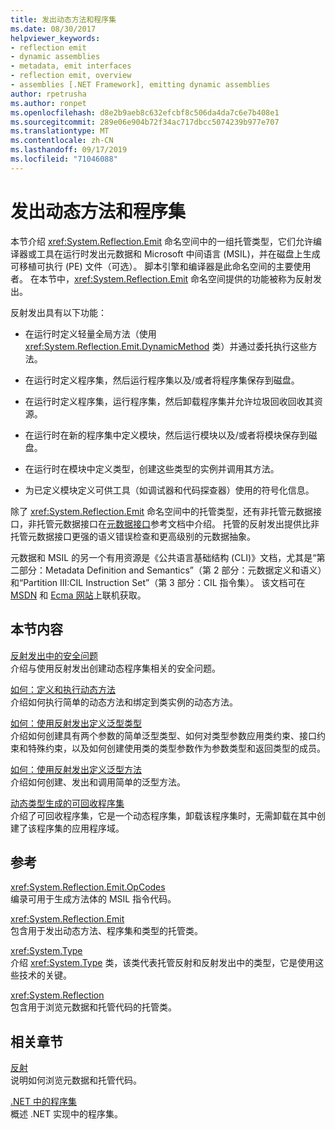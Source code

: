 ```yaml
---
title: 发出动态方法和程序集
ms.date: 08/30/2017
helpviewer_keywords:
- reflection emit
- dynamic assemblies
- metadata, emit interfaces
- reflection emit, overview
- assemblies [.NET Framework], emitting dynamic assemblies
author: rpetrusha
ms.author: ronpet
ms.openlocfilehash: d8e2b9aeb8c632efcbf8c506da4da7c6e7b408e1
ms.sourcegitcommit: 289e06e904b72f34ac717dbcc5074239b977e707
ms.translationtype: MT
ms.contentlocale: zh-CN
ms.lasthandoff: 09/17/2019
ms.locfileid: "71046088"
---
```

# <a name="emitting-dynamic-methods-and-assemblies"></a>发出动态方法和程序集

本节介绍 <xref:System.Reflection.Emit> 命名空间中的一组托管类型，它们允许编译器或工具在运行时发出元数据和 Microsoft 中间语言 (MSIL)，并在磁盘上生成可移植可执行 (PE) 文件（可选）。 脚本引擎和编译器是此命名空间的主要使用者。 在本节中，<xref:System.Reflection.Emit> 命名空间提供的功能被称为反射发出。  
  
反射发出具有以下功能：  
  
- 在运行时定义轻量全局方法（使用 <xref:System.Reflection.Emit.DynamicMethod> 类）并通过委托执行这些方法。  
  
- 在运行时定义程序集，然后运行程序集以及/或者将程序集保存到磁盘。  
  
- 在运行时定义程序集，运行程序集，然后卸载程序集并允许垃圾回收回收其资源。  
  
- 在运行时在新的程序集中定义模块，然后运行模块以及/或者将模块保存到磁盘。  
  
- 在运行时在模块中定义类型，创建这些类型的实例并调用其方法。  
  
- 为已定义模块定义可供工具（如调试器和代码探查器）使用的符号化信息。  
  
除了 <xref:System.Reflection.Emit> 命名空间中的托管类型，还有非托管元数据接口，非托管元数据接口在[元数据接口](../unmanaged-api/metadata/metadata-interfaces.md)参考文档中介绍。 托管的反射发出提供比非托管元数据接口更强的语义错误检查和更高级别的元数据抽象。  
  
元数据和 MSIL 的另一个有用资源是《公共语言基础结构 (CLI)》文档，尤其是“第二部分：Metadata Definition and Semantics”（第 2 部分：元数据定义和语义）和“Partition III:CIL Instruction Set”（第 3 部分：CIL 指令集）。 该文档可在 [MSDN](https://go.microsoft.com/fwlink/?LinkID=65555) 和 [Ecma 网站](https://go.microsoft.com/fwlink/?LinkId=116487)上联机获取。  
  
## <a name="in-this-section"></a>本节内容
  
[反射发出中的安全问题](security-issues-in-reflection-emit.md)  
介绍与使用反射发出创建动态程序集相关的安全问题。  

[如何：定义和执行动态方法](how-to-define-and-execute-dynamic-methods.md)   
介绍如何执行简单的动态方法和绑定到类实例的动态方法。

[如何：使用反射发出定义泛型类型](how-to-define-a-generic-type-with-reflection-emit.md)   
介绍如何创建具有两个参数的简单泛型类型、如何对类型参数应用类约束、接口约束和特殊约束，以及如何创建使用类的类型参数作为参数类型和返回类型的成员。

[如何：使用反射发出定义泛型方法](how-to-define-a-generic-method-with-reflection-emit.md)   
介绍如何创建、发出和调用简单的泛型方法。

[动态类型生成的可回收程序集](collectible-assemblies.md)   
介绍了可回收程序集，它是一个动态程序集，卸载该程序集时，无需卸载在其中创建了该程序集的应用程序域。
  
## <a name="reference"></a>参考  

<xref:System.Reflection.Emit.OpCodes>  
编录可用于生成方法体的 MSIL 指令代码。  
  
<xref:System.Reflection.Emit>  
包含用于发出动态方法、程序集和类型的托管类。  
  
<xref:System.Type>  
介绍 <xref:System.Type> 类，该类代表托管反射和反射发出中的类型，它是使用这些技术的关键。  
  
<xref:System.Reflection>  
包含用于浏览元数据和托管代码的托管类。  
  
## <a name="related-sections"></a>相关章节  

[反射](reflection.md)  
说明如何浏览元数据和托管代码。  
  
[.NET 中的程序集](../../standard/assembly/index.md)  
概述 .NET 实现中的程序集。
